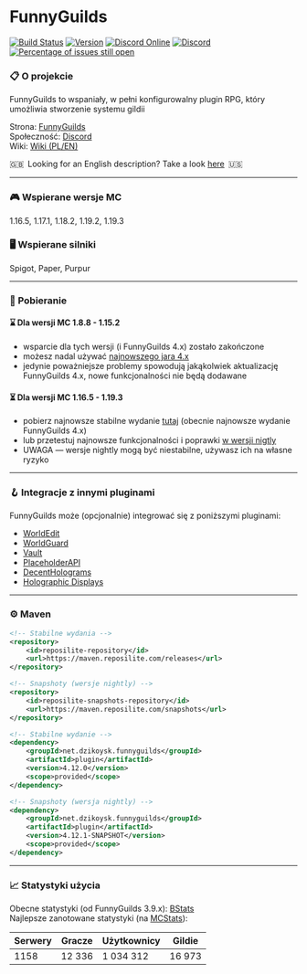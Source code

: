 # FunnyGuilds

[![Build Status](https://github.com/FunnyGuilds/FunnyGuilds/actions/workflows/gradle.yml/badge.svg)](https://github.com/FunnyGuilds/FunnyGuilds/actions/workflows/gradle.yml)
[![Version](https://repo.panda-lang.org/api/badge/latest/releases/net/dzikoysk/funnyguilds/plugin?color=42c611&name=FunnyGuilds&prefix=v)](https://ci.insertt.dev/job/FunnyGuilds/job/master/)
[![Discord Online](https://img.shields.io/discord/254623242914889729.svg)](https://discord.gg/CYvyq3u)
[![Discord](https://img.shields.io/badge/discord-funnyguilds-738bd7.svg?style=square)](https://discord.gg/CYvyq3u)
[![Percentage of issues still open](http://isitmaintained.com/badge/open/FunnyGuilds/FunnyGuilds.svg)](http://isitmaintained.com/project/FunnyGuilds/FunnyGuilds "Percentage of issues still open")

### :clipboard: O projekcie

FunnyGuilds to wspaniały, w pełni konfigurowalny plugin RPG, który umożliwia stworzenie systemu gildii

Strona: [FunnyGuilds](https://funnyguilds.dzikoysk.net)</br>
Społeczność: [Discord](https://discord.gg/CYvyq3u)</br>
Wiki: [Wiki (PL/EN)](https://github.com/FunnyGuilds/FunnyGuilds/wiki)

:gb:&ensp;Looking for an English description? Take a look [here](README.md)&ensp;:us:

---

### :video_game: Wspierane wersje MC

1.16.5, 1.17.1, 1.18.2, 1.19.2, 1.19.3

### :desktop_computer: Wspierane silniki

Spigot, Paper, Purpur

---

### :rocket: Pobieranie

#### :hourglass: Dla wersji MC 1.8.8 - 1.15.2

- wsparcie dla tych wersji (i FunnyGuilds 4.x) zostało zakończone
- możesz nadal używać [najnowszego jara 4.x](https://ci.insertt.dev/job/FunnyGuilds/job/4.x/)
- jedynie poważniejsze problemy spowodują jakąkolwiek aktualizację FunnyGuilds 4.x, nowe funkcjonalności nie będą dodawane

#### :hourglass_flowing_sand: Dla wersji MC 1.16.5 - 1.19.3

- pobierz najnowsze stabilne wydanie [tutaj](https://github.com/FunnyGuilds/FunnyGuilds/releases) (obecnie najnowsze wydanie FunnyGuilds 4.x)
- lub przetestuj najnowsze funkcjonalności i poprawki [w wersji nigtly](https://ci.insertt.dev/job/FunnyGuilds/job/5.x/)
- UWAGA — wersje nightly mogą być niestabilne, używasz ich na własne ryzyko

---

### :hook: Integracje z innymi pluginami

FunnyGuilds może (opcjonalnie) integrować się z poniższymi pluginami:

- [WorldEdit](https://dev.bukkit.org/projects/worldedit)
- [WorldGuard](https://dev.bukkit.org/projects/worldguard)
- [Vault](https://dev.bukkit.org/projects/vault)
- [PlaceholderAPI](https://github.com/PlaceholderAPI/PlaceholderAPI/wiki/Placeholders#funnyguilds)
- [DecentHolograms](https://www.spigotmc.org/resources/decentholograms-1-8-1-19-4-papi-support-no-dependencies.96927/)
- [Holographic Displays](https://dev.bukkit.org/projects/holographic-displays)

---

### :gear: Maven

```xml
<!-- Stabilne wydania -->
<repository>
    <id>reposilite-repository</id>
    <url>https://maven.reposilite.com/releases</url>
</repository>

<!-- Snapshoty (wersje nightly) -->
<repository>
    <id>reposilite-snapshots-repository</id>
    <url>https://maven.reposilite.com/snapshots</url>
</repository>
```

```xml
<!-- Stabilne wydanie -->
<dependency>
    <groupId>net.dzikoysk.funnyguilds</groupId>
    <artifactId>plugin</artifactId>
    <version>4.12.0</version>
    <scope>provided</scope>
</dependency>

<!-- Snapshoty (wersja nightly) -->
<dependency>
    <groupId>net.dzikoysk.funnyguilds</groupId>
    <artifactId>plugin</artifactId>
    <version>4.12.1-SNAPSHOT</version>
    <scope>provided</scope>
</dependency>
```

---

### :chart_with_upwards_trend: Statystyki użycia

Obecne statystyki (od FunnyGuilds 3.9.x): [BStats](https://bstats.org/plugin/bukkit/FunnyGuilds)</br>
Najlepsze zanotowane statystyki (na [MCStats](http://mcstats.org/plugin/FunnyGuilds)):

| Serwery | Gracze | Użytkownicy | Gildie |
|---------|--------|-------------|--------|
| 1158    | 12 336 | 1 034 312   | 16 973 |
